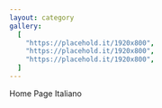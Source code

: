 ```yaml
---
layout: category
gallery:
  [
    "https://placehold.it/1920x800",
    "https://placehold.it/1920x800",
    "https://placehold.it/1920x800",
  ]
---
```


Home Page Italiano
